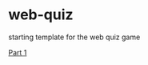 web-quiz
========

starting template for the web quiz game


[Part 1](https://gist.github.com/daniellevass/ff1f734bf409cdd6c767)
